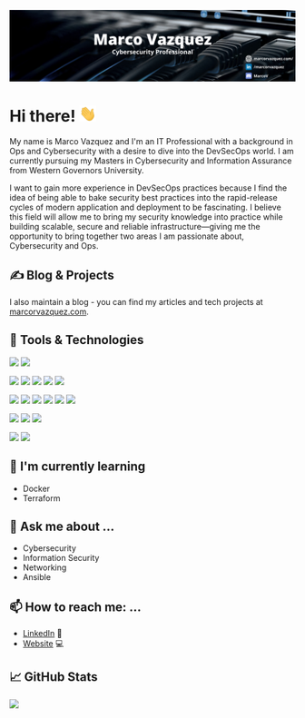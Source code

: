 [![marco vazquez's header](https://github.com/marcorvazquezs/marcorvazquezs/blob/0051694d58cf7067282fa3db1f1e224249ad642f/Marco%20Vazquez.png)](https://marcorvazquez.com)


# Hi there! <img src="https://github.com/marcorvazquezs/marcorvazquezs/blob/main/wave.gif" width="30px">
<p align="left">My name is Marco Vazquez and I'm an IT Professional with a background in Ops and Cybersecurity with a desire to dive into the DevSecOps world. I am currently pursuing my Masters in Cybersecurity and Information Assurance from Western Governors University. 

I want to gain more experience in DevSecOps practices because I find the idea of being able to bake security best practices into the rapid-release cycles of modern application and deployment to be fascinating. I believe this field will allow me to bring my security knowledge into practice while building scalable, secure and reliable infrastructure—giving me the opportunity to bring together two areas I am passionate about, Cybersecurity and Ops.

✍️ Blog & Projects
---
I also maintain a blog - you can find my articles and tech projects at <a href="https://marcorvazquez.com">marcorvazquez.com</a>.
  
  
🧰 Tools & Technologies
---

![](https://img.shields.io/badge/OS-Linux-informational?style=flat&logo=linux&logoColor=white&color=2bbc8a)
![](https://img.shields.io/badge/OS-Windows-informational?style=flat&logo=windows&logoColor=white&color=2bbc8a)

![](https://img.shields.io/badge/Editor-VSCode-informational?style=flat&logo=visual-studio-code&logoColor=white&color=2bbc8a)
![](https://img.shields.io/badge/VCS-Git-informational?style=flat&logo=git&logoColor=white&color=2bbc8a)
![](https://img.shields.io/badge/Code-Python-informational?style=flat&logo=python&logoColor=white&color=2bbc8a)
![](https://img.shields.io/badge/Shell-Bash-informational?style=flat&logo=gnu-bash&logoColor=white&color=2bbc8a)
![](https://img.shields.io/badge/Shell-PowerShell-informational?style=flat&logo=powershell&logoColor=white&color=2bbc8a)

![](https://img.shields.io/badge/Tools-GitHub-informational?style=flat&logo=github&logoColor=white&color=2bbc8a)
![](https://img.shields.io/badge/Tools-GitKraken-informational?style=flat&logo=gitkraken&logoColor=white&color=2bbc8a)
![](https://img.shields.io/badge/Tools-JIRA-informational?style=flat&logo=jira&logoColor=white&color=2bbc8a)
![](https://img.shields.io/badge/Tools-Ansible-informational?style=flat&logo=ansible&logoColor=white&color=2bbc8a)
![](https://img.shields.io/badge/Tools-Terraform-informational?style=flat&logo=terraform&logoColor=white&color=2bbc8a)
![](https://img.shields.io/badge/Tools-Docker-informational?style=flat&logo=docker&logoColor=white&color=2bbc8a)

![](https://img.shields.io/badge/Cloud-AWS-informational?style=flat&logo=amazon-aws&logoColor=white&color=2bbc8a)
![](https://img.shields.io/badge/Cloud-DigitalOcean-informational?style=flat&logo=digitalocean&logoColor=white&color=2bbc8a)
![](https://img.shields.io/badge/Cloud-Vultr-informational?style=flat&logo=vultr&logoColor=white&color=2bbc8a)

![](https://img.shields.io/badge/Network-Cisco-informational?style=flat&logo=cisco&logoColor=white&color=2bbc8a)
![](https://img.shields.io/badge/Network-WireGuard-informational?style=flat&logo=wireguard&logoColor=white&color=2bbc8a)




🌱 I'm currently learning 
---
  * Docker 
  * Terraform 

💬 Ask me about ...
---
  * Cybersecurity 
  * Information Security 
  * Networking 
  * Ansible 
  
📫 How to reach me: ...
---
  * <a href="https://www.linkedin.com/in/marcorvazquez/">LinkedIn</a> 💼
  * <a href="https://marcorvazquez.com">Website</a> 💻
 
📈 GitHub Stats
---
<a href="https://github.com/marcorvazquezs/marcorvazquezs">
  <img align="center" src="https://github-readme-stats.vercel.app/api/top-langs/?username=marcorvazquezs&hide=java,html&title_color=ffffff&text_color=c9cacc&icon_color=2bbc8a&bg_color=1d1f21" />
</a>


